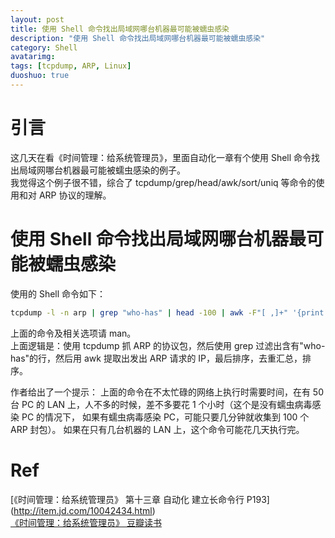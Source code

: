 ```yaml
---
layout: post
title: 使用 Shell 命令找出局域网哪台机器最可能被蠕虫感染
description: "使用 Shell 命令找出局域网哪台机器最可能被蠕虫感染"
category: Shell
avatarimg:
tags: [tcpdump, ARP, Linux]
duoshuo: true
---
```



# 引言

这几天在看《时间管理：给系统管理员》，里面自动化一章有个使用 Shell 命令找出局域网哪台机器最可能被蠕虫感染的例子。  
我觉得这个例子很不错，综合了 tcpdump/grep/head/awk/sort/uniq 等命令的使用和对 ARP 协议的理解。  

# 使用 Shell 命令找出局域网哪台机器最可能被蠕虫感染

使用的 Shell 命令如下： 

``` bash  
tcpdump -l -n arp | grep "who-has" | head -100 | awk -F"[ ,]+" '{print $7}' | sort  | uniq -c | sort -n
```    


上面的命令及相关选项请 man。  
上面逻辑是：使用 tcpdump 抓 ARP 的协议包，然后使用 grep 过滤出含有"who-has"的行，然后用 awk 提取出发出 ARP 请求的 IP，最后排序，去重汇总，排序。  

作者给出了一个提示：
上面的命令在不太忙碌的网络上执行时需要时间，在有 50 台 PC 的 LAN 上，人不多的时候，差不多要花 1 个小时（这个是没有蠕虫病毒感染 PC 的情况下，
如果有蠕虫病毒感染 PC，可能只要几分钟就收集到 100 个 ARP 封包）。
如果在只有几台机器的 LAN 上，这个命令可能花几天执行完。

# Ref
[《时间管理：给系统管理员》 第十三章 自动化 建立长命令行 P193] (http://item.jd.com/10042434.html)  
[《时间管理：给系统管理员》 豆瓣读书](https://book.douban.com/subject/2253513/)

